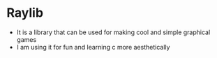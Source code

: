 # Raylib 
* It is a library that can be used for making cool and simple graphical games
* I am using it for fun and learning c more aesthetically 
